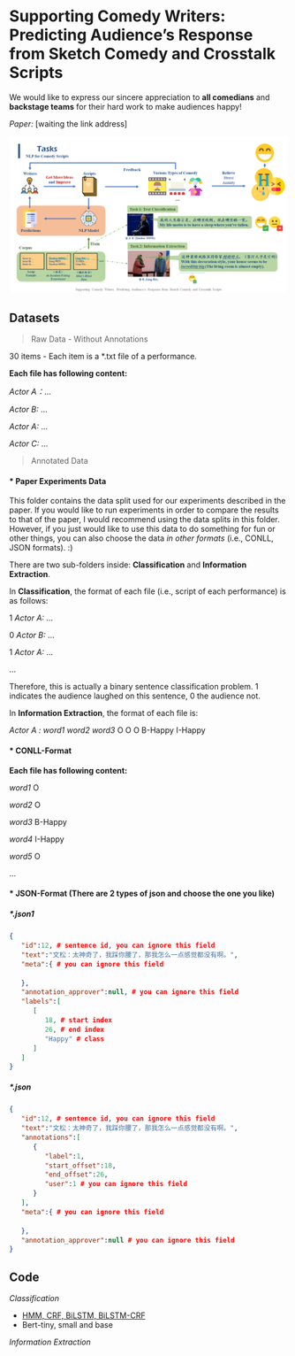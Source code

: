 # Supporting Comedy Writers: Predicting Audience’s Response from Sketch Comedy and Crosstalk Scripts

We would like to express our sincere appreciation to **all comedians** and **backstage teams** for their hard work to make audiences happy!

*Paper:* [waiting the link address] 

![NLP for Comedy Scripts](/Slides/Supporting%20Comedy%20Writers%20-%20Predicting%20Audience's%20Response%20from%20Sketch%20Comedy%20and%20Crosstalk%20Scripts.png)

## Datasets

> Raw Data - Without Annotations

30 items - Each item is a *.txt file of a performance.

**Each file has following content:**

*Actor A：*...

*Actor B:* ...

*Actor A:* ...

*Actor C:* ...

> Annotated Data
#### * Paper Experiments Data
This folder contains the data split used for our experiments described in the paper. If you would like to run experiments in order to compare the results to that of the paper, I would recommend using the data splits in this folder. However, if you just would like to use this data to do something for fun or other things, you can also choose the data *in other formats* (i.e., CONLL, JSON formats). :)

There are two sub-folders inside: **Classification** and **Information Extraction**.

In **Classification**, the format of each file (i.e., script of each performance) is as follows:

1 *Actor A:* ...

0 *Actor B:* ...

1 *Actor A:* ...

...

Therefore, this is actually a binary sentence classification problem. 1 indicates the audience laughed on this sentence, 0 the audience not.

In **Information Extraction**, the format of each file is:

*Actor A : word1 word2 word3* O O O B-Happy I-Happy

#### * CONLL-Format

**Each file has following content:**

*word1* O

*word2* O

*word3* B-Happy

*word4* I-Happy

*word5* O

...

#### * JSON-Format (There are 2 types of json and choose the one you like)
##### *.json1
```json
{
   "id":12, # sentence id, you can ignore this field
   "text":"文松：太神奇了，我踩你腰了，那我怎么一点感觉都没有啊。",
   "meta":{ # you can ignore this field
      
   },
   "annotation_approver":null, # you can ignore this field
   "labels":[ 
      [
         18, # start index
         26, # end index
         "Happy" # class
      ]
   ]
}
```

##### *.json
```json
{
   "id":12, # sentence id, you can ignore this field
   "text":"文松：太神奇了，我踩你腰了，那我怎么一点感觉都没有啊。",
   "annotations":[
      {
         "label":1,
         "start_offset":18,
         "end_offset":26,
         "user":1 # you can ignore this field
      }
   ],
   "meta":{ # you can ignore this field
      
   },
   "annotation_approver":null # you can ignore this field
}
```

## Code
*Classification*
- [HMM, CRF, BiLSTM, BiLSTM-CRF](https://github.com/649453932/Chinese-Text-Classification-Pytorch)
- Bert-tiny, small and base

*Information Extraction*
